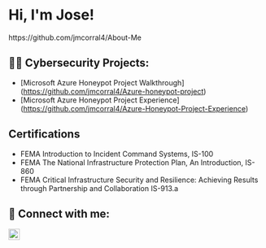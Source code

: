 <h1>Hi, I'm Jose! </h1> https://github.com/jmcorral4/About-Me

<h2>👨‍💻 Cybersecurity Projects:</h2>

- [Microsoft Azure Honeypot Project Walkthrough] (https://github.com/jmcorral4/Azure-honeypot-project)
- [Microsoft Azure Honeypot Project Experience] (https://github.com/jmcorral4/Azure-Honeypot-Project-Experience)


<h2> Certifications</h2>

- FEMA Introduction to Incident Command Systems, IS-100
- FEMA The National Infrastructure Protection Plan, An Introduction, IS-860
- FEMA Critical Infrastructure Security and Resilience: Achieving Results through Partnership and Collaboration IS-913.a

<h2> 🤳 Connect with me:</h2>

[<img align="left" alt="JoseCorral | LinkedIn" width="22px" src="https://cdn.jsdelivr.net/npm/simple-icons@v3/icons/linkedin.svg" />][linkedin]



[linkedin]: https://linkedin.com/in/jose-corral-863763208/

